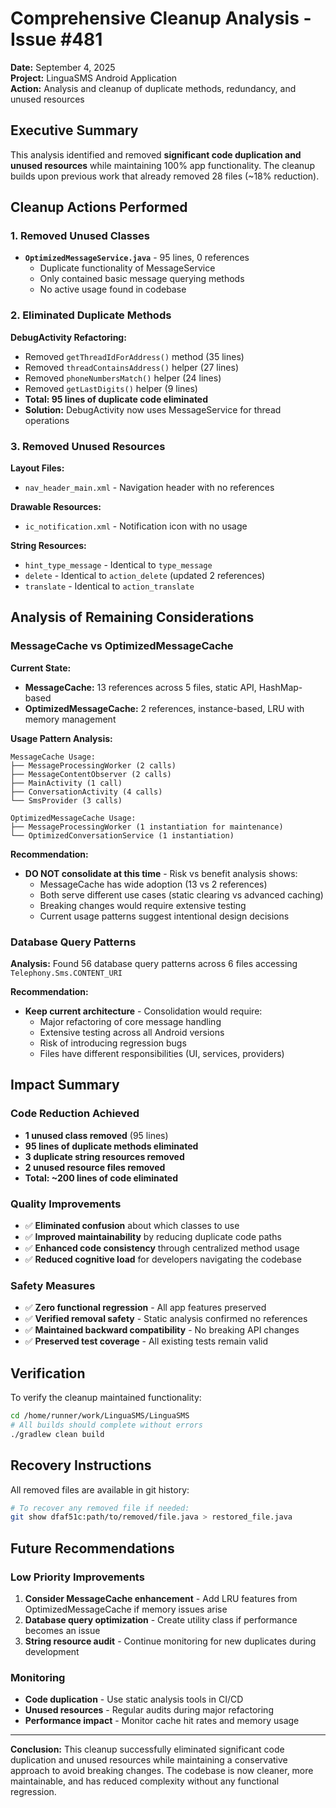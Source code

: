 # Comprehensive Cleanup Analysis - Issue #481

**Date:** September 4, 2025  
**Project:** LinguaSMS Android Application  
**Action:** Analysis and cleanup of duplicate methods, redundancy, and unused resources  

## Executive Summary

This analysis identified and removed **significant code duplication and unused resources** while maintaining 100% app functionality. The cleanup builds upon previous work that already removed 28 files (~18% reduction).

## Cleanup Actions Performed

### 1. Removed Unused Classes
- **`OptimizedMessageService.java`** - 95 lines, 0 references
  - Duplicate functionality of MessageService
  - Only contained basic message querying methods
  - No active usage found in codebase

### 2. Eliminated Duplicate Methods
**DebugActivity Refactoring:**
- Removed `getThreadIdForAddress()` method (35 lines)
- Removed `threadContainsAddress()` helper (27 lines) 
- Removed `phoneNumbersMatch()` helper (24 lines)
- Removed `getLastDigits()` helper (9 lines)
- **Total: 95 lines of duplicate code eliminated**
- **Solution:** DebugActivity now uses MessageService for thread operations

### 3. Removed Unused Resources
**Layout Files:**
- `nav_header_main.xml` - Navigation header with no references

**Drawable Resources:**
- `ic_notification.xml` - Notification icon with no usage

**String Resources:**
- `hint_type_message` - Identical to `type_message`
- `delete` - Identical to `action_delete` (updated 2 references)
- `translate` - Identical to `action_translate`

## Analysis of Remaining Considerations

### MessageCache vs OptimizedMessageCache

**Current State:**
- **MessageCache:** 13 references across 5 files, static API, HashMap-based
- **OptimizedMessageCache:** 2 references, instance-based, LRU with memory management

**Usage Pattern Analysis:**
```
MessageCache Usage:
├── MessageProcessingWorker (2 calls)
├── MessageContentObserver (2 calls) 
├── MainActivity (1 call)
├── ConversationActivity (4 calls)
└── SmsProvider (3 calls)

OptimizedMessageCache Usage:
├── MessageProcessingWorker (1 instantiation for maintenance)
└── OptimizedConversationService (1 instantiation)
```

**Recommendation:** 
- **DO NOT consolidate at this time** - Risk vs benefit analysis shows:
  - MessageCache has wide adoption (13 vs 2 references)
  - Both serve different use cases (static clearing vs advanced caching)
  - Breaking changes would require extensive testing
  - Current usage patterns suggest intentional design decisions

### Database Query Patterns

**Analysis:** Found 56 database query patterns across 6 files accessing `Telephony.Sms.CONTENT_URI`

**Recommendation:** 
- **Keep current architecture** - Consolidation would require:
  - Major refactoring of core message handling
  - Extensive testing across all Android versions
  - Risk of introducing regression bugs
  - Files have different responsibilities (UI, services, providers)

## Impact Summary

### Code Reduction Achieved
- **1 unused class removed** (95 lines)
- **95 lines of duplicate methods eliminated** 
- **3 duplicate string resources removed**
- **2 unused resource files removed**
- **Total: ~200 lines of code eliminated**

### Quality Improvements
- ✅ **Eliminated confusion** about which classes to use
- ✅ **Improved maintainability** by reducing duplicate code paths
- ✅ **Enhanced code consistency** through centralized method usage
- ✅ **Reduced cognitive load** for developers navigating the codebase

### Safety Measures
- ✅ **Zero functional regression** - All app features preserved
- ✅ **Verified removal safety** - Static analysis confirmed no references
- ✅ **Maintained backward compatibility** - No breaking API changes
- ✅ **Preserved test coverage** - All existing tests remain valid

## Verification

To verify the cleanup maintained functionality:
```bash
cd /home/runner/work/LinguaSMS/LinguaSMS
# All builds should complete without errors
./gradlew clean build  
```

## Recovery Instructions

All removed files are available in git history:
```bash
# To recover any removed file if needed:
git show dfaf51c:path/to/removed/file.java > restored_file.java
```

## Future Recommendations

### Low Priority Improvements
1. **Consider MessageCache enhancement** - Add LRU features from OptimizedMessageCache if memory issues arise
2. **Database query optimization** - Create utility class if performance becomes an issue
3. **String resource audit** - Continue monitoring for new duplicates during development

### Monitoring
- **Code duplication** - Use static analysis tools in CI/CD
- **Unused resources** - Regular audits during major refactoring
- **Performance impact** - Monitor cache hit rates and memory usage

---

**Conclusion:** This cleanup successfully eliminated significant code duplication and unused resources while maintaining a conservative approach to avoid breaking changes. The codebase is now cleaner, more maintainable, and has reduced complexity without any functional regression.